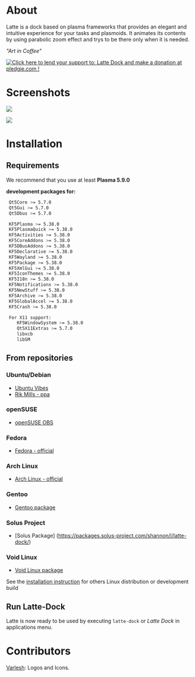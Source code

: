 About
=====
Latte is a dock based on plasma frameworks that provides an elegant and intuitive experience for your tasks and plasmoids. It animates its contents by using parabolic zoom effect and trys to be there only when it is needed.

*"Art in Coffee"*

<a href='https://pledgie.com/campaigns/34116'><img alt='Click here to lend your support to: Latte Dock and make a donation at pledgie.com !' src='https://pledgie.com/campaigns/34116.png?skin_name=chrome' border='0' ></a>

Screenshots
===========

![](https://cdn.kde.org/screenshots/latte-dock/latte-dock_regular.png)

![](https://cdn.kde.org/screenshots/latte-dock/latte-dock_settings.png)

Installation
============

## Requirements

We recommend that you use at least **Plasma 5.9.0**

**development packages for:**
```bash
 Qt5Core >= 5.7.0
 Qt5Gui >= 5.7.0
 Qt5Dbus >= 5.7.0

 KF5Plasma >= 5.38.0
 KF5PlasmaQuick >= 5.38.0
 KF5Activities >= 5.38.0
 KF5CoreAddons >= 5.38.0
 KF5DBusAddons >= 5.38.0
 KF5Declarative >= 5.38.0
 KF5Wayland >= 5.38.0
 KF5Package >= 5.38.0
 KF5XmlGui >= 5.38.0
 KF5IconThemes >= 5.38.0
 KF5I18n >= 5.38.0
 KF5Notifications >= 5.38.0
 KF5NewStuff >= 5.38.0
 KF5Archive >= 5.38.0
 KF5GlobalAccel >= 5.38.0
 KF5Crash >= 5.38.0

 For X11 support:
    KF5WindowSystem >= 5.38.0
    Qt5X11Extras >= 5.7.0
    libxcb
    libSM
```

## From repositories

### Ubuntu/Debian

- [Ubuntu Vibes](https://github.com/ubuntuvibes/Debs)
- [Rik Mills - ppa](https://launchpad.net/~rikmills/+archive/ubuntu/latte-dock)

### openSUSE

- [openSUSE OBS](https://software.opensuse.org//download.html?project=home%3Apsifidotos&package=latte-dock)

### Fedora

- [Fedora - official](https://admin.fedoraproject.org/pkgdb/package/rpms/latte-dock/)

### Arch Linux

- [Arch Linux - official](https://www.archlinux.org/packages/?sort=&q=latte-dock)

### Gentoo

- [Gentoo package](https://packages.gentoo.org/packages/kde-misc/latte-dock)

### Solus Project

- [Solus Package] (https://packages.solus-project.com/shannon/l/latte-dock/)

### Void Linux

- [Void Linux package](https://github.com/voidlinux/void-packages/tree/master/srcpkgs/latte-dock)


See the [installation instruction](INSTALLATION.md) for others Linux distribution or development build

## Run Latte-Dock

Latte is now ready to be used by executing  ```latte-dock``` or _Latte Dock_ in applications menu.


Contributors
============
[Varlesh](https://github.com/varlesh): Logos and Icons.
